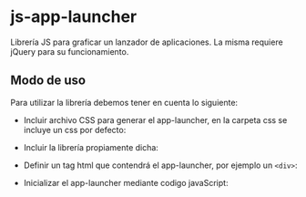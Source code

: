 # js-app-launcher
Librería JS para graficar un lanzador de aplicaciones. La misma requiere jQuery para su funcionamiento.

## Modo de uso

Para utilizar la librería debemos tener en cuenta lo siguiente:

* Incluir archivo CSS para generar el app-launcher, en la carpeta css se incluye un css por defecto:

* Incluir la librería propiamente dicha:

* Definir un tag html que contendrá el app-launcher, por ejemplo un `<div>`:

* Inicializar el app-launcher mediante codigo javaScript:




